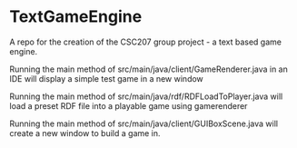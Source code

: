 # TextGameEngine
A repo for the creation of the CSC207 group project - a text based game engine.

Running the main method of src/main/java/client/GameRenderer.java in an IDE will 
display a simple test game in a new window

Running the main method of src/main/java/rdf/RDFLoadToPlayer.java will load a preset
RDF file into a playable game using gamerenderer

Running the main method of src/main/java/client/GUIBoxScene.java will create a new 
window to build a game in.
